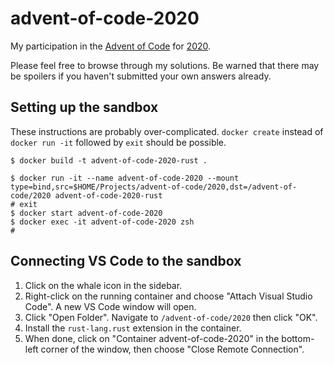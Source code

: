 # advent-of-code-2020

My participation in the [Advent of Code](https://adventofcode.com/) for [2020](https://adventofcode.com/2020/).

Please feel free to browse through my solutions. Be warned that there may be spoilers if you haven't submitted your own answers already.

## Setting up the sandbox

These instructions are probably over-complicated. `docker create` instead of `docker run -it` followed by `exit` should be possible.

```shell
$ docker build -t advent-of-code-2020-rust .

$ docker run -it --name advent-of-code-2020 --mount type=bind,src=$HOME/Projects/advent-of-code/2020,dst=/advent-of-code/2020 advent-of-code-2020-rust
# exit
$ docker start advent-of-code-2020
$ docker exec -it advent-of-code-2020 zsh
#
```

## Connecting VS Code to the sandbox

1. Click on the whale icon in the sidebar.
2. Right-click on the running container and choose "Attach Visual Studio Code". A new VS Code window will open.
3. Click "Open Folder". Navigate to `/advent-of-code/2020` then click "OK".
4. Install the `rust-lang.rust` extension in the container.
5. When done, click on "Container advent-of-code-2020" in the bottom-left corner of the window, then choose "Close Remote Connection".
